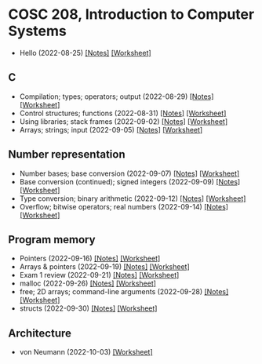 # COSC 208, Introduction to Computer Systems

* Hello (2022-08-25) [[Notes]](2022-08-25_notes) [[Worksheet]](2022-08-25_worksheet)

## C
* Compilation; types; operators; output (2022-08-29) [[Notes]](2022-08-29_notes) [[Worksheet]](2022-08-29_worksheet)
* Control structures; functions (2022-08-31) [[Notes]](2022-08-31_notes) [[Worksheet]](2022-08-31_worksheet)
* Using libraries; stack frames (2022-09-02) [[Notes]](2022-09-02_notes) [[Worksheet]](2022-09-02_worksheet)
* Arrays; strings; input (2022-09-05) [[Notes]](2022-09-05_notes) [[Worksheet]](2022-09-05_worksheet)

## Number representation
* Number bases; base conversion (2022-09-07) [[Notes]](2022-09-07_notes) [[Worksheet]](2022-09-07_worksheet)
* Base conversion (continued); signed integers (2022-09-09) [[Notes]](2022-09-09_notes) [[Worksheet]](2022-09-09_worksheet)
* Type conversion; binary arithmetic (2022-09-12) [[Notes]](2022-09-12_notes) [[Worksheet]](2022-09-12_worksheet)
* Overflow; bitwise operators; real numbers (2022-09-14) [[Notes]](2022-09-14_notes) [[Worksheet]](2022-09-14_worksheet)

## Program memory
* Pointers (2022-09-16) [[Notes]](2022-09-16_notes) [[Worksheet]](2022-09-16_worksheet)
* Arrays & pointers (2022-09-19) [[Notes]](2022-09-19_notes) [[Worksheet]](2022-09-19_worksheet)
* Exam 1 review (2022-09-21) [[Notes]](2022-09-21_notes) [[Worksheet]](2022-09-21_worksheet)
* malloc (2022-09-26) [[Notes]](2022-09-26_notes) [[Worksheet]](2022-09-26_worksheet)
* free; 2D arrays; command-line arguments (2022-09-28) [[Notes]](2022-09-28_notes) [[Worksheet]](2022-09-28_worksheet)
* structs (2022-09-30) [[Notes]](2022-09-30_notes) [[Worksheet]](2022-09-30_worksheet)

## Architecture
* von Neumann (2022-10-03) <!--[[Notes]](2022-10-03_notes)--> [[Worksheet]](2022-10-03_worksheet)

<!--
* Logic gates; circuits (2022-03-07) [[Notes]](2022-03-07_notes) [[Worksheet]](2022-03-07_worksheet)

## Assembly
* Instruction formats; mapping assembly code to C code (2022-03-09) [[Notes]](2022-03-09_notes) [[Worksheet]](2022-03-09_worksheet)
* Load/store operations; arithmetic and bitwise operations; translating assembly code to low-level C code (2022-03-11) [[Notes]](2022-03-11_notes) [[Worksheet]](2022-03-11_worksheet)
* Tracing assembly (2022-03-21) [[Notes]](2022-03-21_notes) [[Worksheet]](2022-03-21_worksheet)
* Conditionals (2022-03-23) [[Notes]](2022-03-23_notes) [[Worksheet]](2022-03-23_worksheet)
* Loops (2022-03-25) [[Notes]](2022-03-25_notes) [[Worksheet]](2022-03-25_worksheet)
* Functions (2022-03-28) [[Notes]](2022-03-28_notes) [[Worksheet]](2022-03-28_worksheet)

## Efficiency
* Memory hierarchy (2022-03-30) [[Notes]](2022-03-30_notes) [[Worksheet]](2022-03-30_worksheet)
* Locality (2022-04-01) [[Notes]](2022-04-01_notes) [[Worksheet]](2022-04-01_worksheet)
* Exam 2 review (2022-04-04) [[Notes]](2022-04-04_notes) [[Worksheet]](2022-04-04_worksheet)
* Caching (2022-04-08) [[Notes]](2022-04-08_notes) [[Worksheet]](2022-04-08_worksheet)

## Multiprocessing
* Cache replacement; operating systems (2022-04-11) [[Notes]](2022-04-11_notes) [[Worksheet]](2022-04-11_worksheet)
* Limited direct execution; system calls (2022-04-13) [[Notes]](2022-04-13_notes) [[Worksheet]](2022-04-13_worksheet)
* processes; fork & wait (2022-04-15) [[Notes]](2022-04-15_notes) [[Worksheet]](2022-04-15_worksheet)
* exec; non-preemptive scheduling (2022-04-18) [[Notes]](2022-04-18_notes) [[Worksheet]](2022-04-18_worksheet)
* Preemptive scheduling (2022-04-20) [[Notes]](2022-04-20_notes) [[Worksheet]](2022-04-20_worksheet)
* Threads (2022-04-22) [[Notes]](2022-04-22_notes) [[Worksheet]](2022-04-22_worksheet)
* Pthreads API (2022-04-25) [[Notes]](2022-04-25_notes) [[Worksheet]](2022-04-25_worksheet)
* Making programs multi-threaded (2022-04-27) [[Notes]](2022-04-27_notes) [[Worksheet]](2022-04-27_worksheet)
* Making programs multi-threaded (continued) (2022-04-29) [[Notes]](2022-04-29_notes) [[Worksheet]](2022-04-29_worksheet)
* Virtual machines (2022-05-02) [[Notes]](2022-05-02_notes) [[Worksheet]](2022-05-02_worksheet)
* Containers; data centers; cloud computing (2022-05-04) [[Notes]](2022-05-04_notes) [[Worksheet]](2022-05-04_worksheet)
* Exam 3 (Final) review (2022-05-06) [[Notes]](2022-05-06_notes) [[Worksheet]](2022-05-06_worksheet)
-->

<!--
## Networking
* Application-to-application communication; Sockets (2021-11-29) [[Notes]](2021-11-29_notes)
* Sockets (continued); TCP/IP model (2021-12-01) [[Notes]](2021-12-01_notes) [[Worksheet]](2021-12-01_worksheet)
* Packet switching; Addressing (2021-12-03) [[Notes]](2021-12-03_notes) [[Worksheet]](2021-12-03_worksheet)
* Addressing (continued); Routing (2021-12-06) [[Notes]](2021-12-06_notes) [[Worksheet]](2021-12-06_worksheet)
* Wireless (2021-12-08) [[Notes]](2021-12-08_notes) [[Worksheet]](2021-12-08_worksheet)
* Cloud computing; review (2021-12-10) [[Notes]](2021-12-10_notes) [[Worksheet]](2021-12-10_worksheet)
-->
